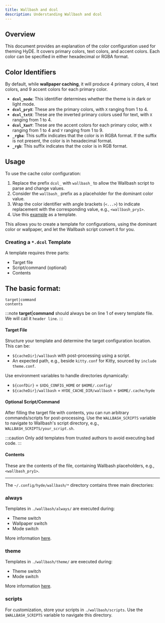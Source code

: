 ```yaml
---
title: Wallbash and dcol
description: Understanding Wallbash and dcol
---
```


## Overview

This document provides an explanation of the color configuration used for theming HyDE. It covers primary colors, text colors, and accent colors. Each color can be specified in either hexadecimal or RGBA format.

## Color Identifiers

By default, while **wallpaper caching**, it will produce 4 primary colors, 4 text colors, and 9 accent colors for each primary color.

- **`dcol_mode`**: This identifier determines whether the theme is in dark or light mode.
- **`dcol_pryX`**: These are the primary colors, with `X` ranging from 1 to 4.
- **`dcol_txtX`**: These are the inverted primary colors used for text, with `X` ranging from 1 to 4.
- **`dcol_XaxY`**: These are the accent colors for each primary color, with `X` ranging from 1 to 4 and `Y` ranging from 1 to 9.
- **`_rgba`**: This suffix indicates that the color is in RGBA format. If the suffix is not present, the color is in hexadecimal format.
- **`_rgb`**: This suffix indicates that the color is in RGB format.

## Usage

To use the cache color configuration:

1. Replace the prefix `dcol_` with `wallbash_` to allow the Wallbash script to parse and change values.
2. Consider the `wallbash_` prefix as a placeholder for the dominant color value.
3. Wrap the color identifier with angle brackets (`<...>`) to indicate replacement with the corresponding value, e.g., `<wallbash_pry1>`.
4. Use this [example](https://github.com/hyde-project/hyde/tree/master/Configs/.config/hyde/wallbash) as a template.

This allows you to create a template for configurations, using the dominant color or wallpaper, and let the Wallbash script convert it for you.

### Creating a `*.dcol` Template

A template requires three parts:

- Target file
- Script/command (optional)
- Contents

## The basic format:

```
target|command 
contents
```


:::note
**target**|**command** should always be on line 1 of every template file. We will call it `header line`.
:::

#### Target File

Structure your template and determine the target configuration location. This can be:

- `${cacheDir}/wallbash` with post-processing using a script.
- An expected path, e.g., beside `kitty.conf` for Kitty, sourced by `include theme.conf`.

Use environment variables to handle directories dynamically:

- `${confDir}` = `$XDG_CONFIG_HOME` or `$HOME/.config/`
- `${cacheDir}/wallbash` = `HYDE_CACHE_DIR/wallbash` = `$HOME/.cache/hyde`

#### Optional Script/Command

After filling the target file with contents, you can run arbitrary commands/scripts for post-processing. Use the `WALLBASH_SCRIPTS` variable to navigate to Wallbash's script directory, e.g., `WALLBASH_SCRIPTS/your_script.sh`.

:::caution 
Only add templates from trusted authors to avoid executing bad code.
:::

#### Contents

These are the contents of the file, containing Wallbash placeholders, e.g., `<wallbash_pry1>`.

---

The `~/.config/hyde/wallbash/*` directory contains three main directories:

### always

Templates in `./wallbash/always/` are executed during:

- Theme switch
- Wallpaper switch
- Mode switch

More information [here](./always/README).

### theme

Templates in `./wallbash/theme/` are executed during:

- Theme switch
- Mode switch

More information [here](./theme/README).

### scripts

For customization, store your scripts in `./wallbash/scripts`. Use the `$WALLBASH_SCRIPTS` variable to navigate this directory.
